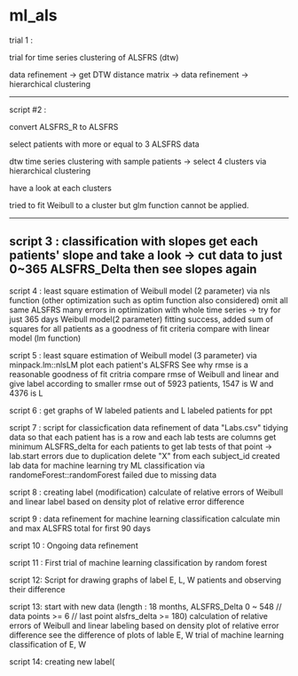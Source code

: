 # ml_als

trial 1 :

trial for time series clustering of ALSFRS (dtw)

data refinement -> get DTW distance matrix -> data refinement -> hierarchical clustering

-------------------------------------------------------------------------------------------------------------
script #2 :

convert ALSFRS_R to ALSFRS

select patients with more or equal to 3 ALSFRS data

dtw time series clustering with sample patients -> select 4 clusters via hierarchical clustering

have a look at each clusters

tried to fit Weibull to a cluster but glm function cannot be applied.

-------------------------------------------------------------------------------------------------------------

script 3 :
classification with slopes
get each patients' slope and take a look
-> cut data to just 0~365 ALSFRS_Delta
then see slopes again
-------------------------------------------------------------------------------------------------------------

script 4 :
least square estimation of Weibull model (2 parameter) via nls function
(other optimization such as optim function also considered)
omit all same ALSFRS
many errors in optimization with whole time series -> try for just 365 days
Weibull model(2 parameter) fitting success, added sum of squares for all patients as a goodness of fit criteria
compare with linear model (lm function)


script 5 :
least square estimation of Weibull model (3 parameter) via minpack.lm::nlsLM
plot each patient's ALSFRS
See why rmse is a reasonable goodness of fit critria
compare rmse of Weibull and linear and give label according to smaller rmse
out of 5923 patients, 1547 is W and 4376 is L


script 6 :
get graphs of W labeled patients and L labeled patients for ppt


script 7 :
script for classicfication
data refinement of data "Labs.csv"
tidying data so that each patient has is a row and each lab tests are columns
get minimum ALSFRS_delta for each patients to get lab tests of that point -> lab.start
errors due to duplication
delete "X" from each subject_id
created lab data for machine learning
try ML classification via randomeForest::randomForest
failed due to missing data


script 8 : 
creating label (modification) 
calculate of relative errors of Weibull and linear
label based on density plot of relative error difference


script 9 :
data refinement for machine learning classification
calculate min and max ALSFRS total for first 90 days

script 10 :
Ongoing data refinement

script 11 :
First trial of machine learning classification by random forest

script 12:
Script for drawing graphs of label E, L, W patients and observing their difference

script 13:
start with new data (length : 18 months, ALSFRS_Delta 0 ~ 548 // data points >= 6 // last point alsfrs_delta >= 180)
calculation of relative errors of Weibull and linear
labeling based on density plot of relative error difference
see the difference of plots of lable E, W
trial of machine learning classification of E, W

script 14:
creating new label(
